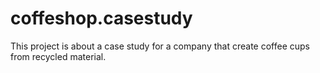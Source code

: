 # coffeshop.casestudy
This project is about a case study for a company that create coffee cups from recycled material.
